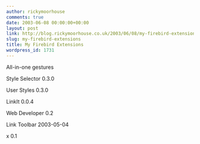 ```yaml
---
author: rickymoorhouse
comments: true
date: 2003-06-08 00:00:00+00:00
layout: post
link: http://blog.rickymoorhouse.co.uk/2003/06/08/my-firebird-extensions/
slug: my-firebird-extensions
title: My Firebird Extensions
wordpress_id: 1731
---
```


All-in-one gestures  

Style Selector 0.3.0   

User Styles 0.3.0  

LinkIt 0.0.4  

Web Developer 0.2  

Link Toolbar 2003-05-04  

x 0.1  

